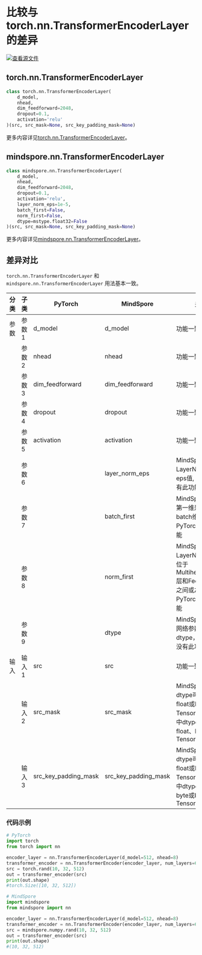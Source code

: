 # 比较与torch.nn.TransformerEncoderLayer的差异

[![查看源文件](https://mindspore-website.obs.cn-north-4.myhuaweicloud.com/website-images/r2.3.q1/resource/_static/logo_source.svg)](https://gitee.com/mindspore/docs/blob/r2.3.q1/docs/mindspore/source_zh_cn/note/api_mapping/pytorch_diff/TransformerEncoderLayer.md)

## torch.nn.TransformerEncoderLayer

```python
class torch.nn.TransformerEncoderLayer(
    d_model,
    nhead,
    dim_feedforward=2048,
    dropout=0.1,
    activation='relu'
)(src, src_mask=None, src_key_padding_mask=None)
```

更多内容详见[torch.nn.TransformerEncoderLayer](https://pytorch.org/docs/1.8.1/generated/torch.nn.TransformerEncoderLayer.html)。

## mindspore.nn.TransformerEncoderLayer

```python
class mindspore.nn.TransformerEncoderLayer(
    d_model,
    nhead,
    dim_feedforward=2048,
    dropout=0.1,
    activation='relu',
    layer_norm_eps=1e-5,
    batch_first=False,
    norm_first=False,
    dtype=mstype.float32=False
)(src, src_mask=None, src_key_padding_mask=None)
```

更多内容详见[mindspore.nn.TransformerEncoderLayer](https://mindspore.cn/docs/zh-CN/r2.3.0rc1/api_python/nn/mindspore.nn.TransformerEncoderLayer.html)。

## 差异对比

`torch.nn.TransformerEncoderLayer` 和 `mindspore.nn.TransformerEncoderLayer` 用法基本一致。

| 分类  | 子类  | PyTorch                  | MindSpore     | 差异                                                 |
| ---- |-----  |------------------------- |-------------  |----------------------------------------------------|
| 参数  | 参数1 | d_model            | d_model | 功能一致                                               |
|      | 参数2 | nhead               | nhead    | 功能一致                                        |
|      | 参数3 | dim_feedforward               | dim_feedforward          | 功能一致           |
|      | 参数4 | dropout               | dropout          | 功能一致           |
|      | 参数5 | activation               | activation          | 功能一致           |
|      | 参数6 |                | layer_norm_eps          | MindSpore可配置LayerNorm层的eps值, PyTorch没有此功能 |
|      | 参数7 |                | batch_first          | MindSpore可配置第一维是否输出batch维度, PyTorch没有此功能 |
|      | 参数8 |                | norm_first          | MindSpore可配置LayerNorm层是否位于Multiheadttention层和FeedForward之间或之后, PyTorch没有此功能 |
|      | 参数9 |                     | dtype          | MindSpore可配置网络参数的dtype， PyTorch没有此功能。 |
| 输入  | 输入1 | src            | src | 功能一致                                               |
|      | 输入2 | src_mask           | src_mask | MindSpore中dtype可设置为float或bool Tensor，PyTorch中dtype可设置为float、byte或bool Tensor |
|      | 输入3 | src_key_padding_mask      | src_key_padding_mask | MindSpore中dtype可设置为float或bool Tensor，PyTorch中dtype可设置为byte或bool Tensor |

### 代码示例

```python
# PyTorch
import torch
from torch import nn

encoder_layer = nn.TransformerEncoderLayer(d_model=512, nhead=8)
transformer_encoder = nn.TransformerEncoder(encoder_layer, num_layers=6)
src = torch.rand(10, 32, 512)
out = transformer_encoder(src)
print(out.shape)
#torch.Size([10, 32, 512])

# MindSpore
import mindspore
from mindspore import nn

encoder_layer = nn.TransformerEncoderLayer(d_model=512, nhead=8)
transformer_encoder = nn.TransformerEncoder(encoder_layer, num_layers=6)
src = mindspore.numpy.rand(10, 32, 512)
out = transformer_encoder(src)
print(out.shape)
#(10, 32, 512)
```
